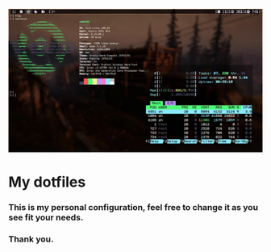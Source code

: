 ![Void_DWM](Void_DWM.jpg)
# My dotfiles
### This is my personal configuration, feel free to change it as you see fit your needs.
### Thank you.
